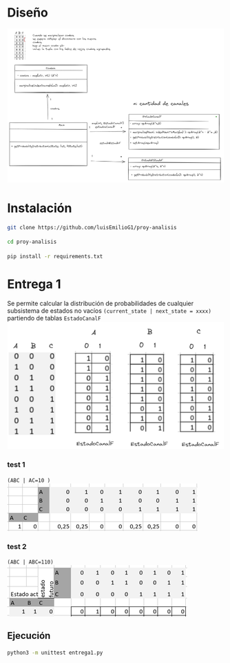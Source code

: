 # Diseño
![alt text](imgs/image-3.png)
# Instalación
```bash
git clone https://github.com/luisEmilioG1/proy-analisis

cd proy-analisis

pip install -r requirements.txt
```
# Entrega 1
Se permite calcular la distribución de probabilidades de cualquier subsistema de estados no vacíos `(current_state | next_state = xxxx)` partiendo de tablas `EstadoCanalF`
![alt text](imgs/image.png)

### test 1
`(ABC | AC=10 )` 
![alt text](imgs/image-1.png)
### test 2
`(ABC | ABC=110)`
![alt text](imgs/image-2.png)

## Ejecución
```bash
python3 -m unittest entrega1.py
```
